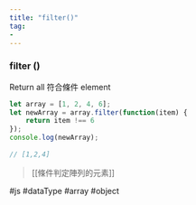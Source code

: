 ```yaml
---
title: "filter()"
tag: 
- 
---
```

### filter ()
Return all 符合條件 element
```js
let array = [1, 2, 4, 6];  
let newArray = array.filter(function(item) {  
	return item !== 6
});  
console.log(newArray);  
  
// [1,2,4]
```

>[[條件判定陣列的元素]]

#js #dataType #array #object 